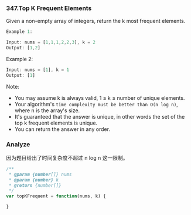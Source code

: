 ### 347.Top K Frequent Elements

Given a non-empty array of integers, return the k most frequent elements.

```js
Example 1:

Input: nums = [1,1,1,2,2,3], k = 2
Output: [1,2]
```

Example 2:

```js
Input: nums = [1], k = 1
Output: [1]
```

Note:

* You may assume k is always valid, 1 ≤ k ≤ number of unique elements.
* Your algorithm's `time complexity must be better than O(n log n)`, where n is the array's size.
* It's guaranteed that the answer is unique, in other words the set of the top k frequent elements is unique.
* You can return the answer in any order.

### Analyze

因为题目给出了时间复杂度不超过 n log n 这一限制。

```js
/**
 * @param {number[]} nums
 * @param {number} k
 * @return {number[]}
 */
var topKFrequent = function(nums, k) {

}
```